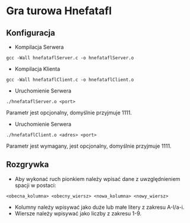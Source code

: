 # Gra turowa Hnefatafl
## Konfiguracja
- Kompilacja Serwera
```
gcc -Wall hnefataflServer.c -o hnefataflServer.o
```
- Kompilacja Klienta
```
gcc -Wall hnefataflClient.c -o hnefataflClient.o
```
- Uruchomienie Serwera
```
./hnefataflServer.o <port>
```
Parametr <port> jest opcjonalny, domyślnie przyjmuje 1111.

- Uruchomienie Serwera
```
./hnefataflClient.o <adres> <port>
```
Parametr <adres> jest wymagany, <port> jest opcjonalny, domyślnie przyjmuje 1111.

## Rozgrywka
- Aby wykonać ruch pionkiem należy wpisać dane z uwzględnieniem spacji w postaci:
```
<obecna_kolumna> <obecny_wiersz> <nowa_kolumna> <nowy_wiersz>
```
- Kolumny należy wpisywać jako duże lub małe litery z zakresu A-I/a-i.
- Wiersze należy wpisywać jako liczby z zakresu 1-9.

